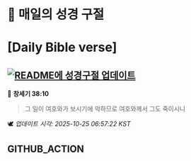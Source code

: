 # 🙏 매일의 성경 구절
# [Daily Bible verse]
## [![README에 성경구절 업데이트](https://github.com/DONGSUKA/first_test/actions/workflows/update-readme-bible.yml/badge.svg)](https://github.com/DONGSUKA/first_test/actions/workflows/update-readme-bible.yml)
<!-- START_BIBLE_VERSE -->
📖 **창세기 38:10**
> 그 일이 여호와가 보시기에 악하므로 여호와께서 그도 죽이시니

🕊️ _업데이트 시각: 2025-10-25 06:57:22 KST_
  <!-- END_BIBLE_VERSE -->
## GITHUB_ACTION
